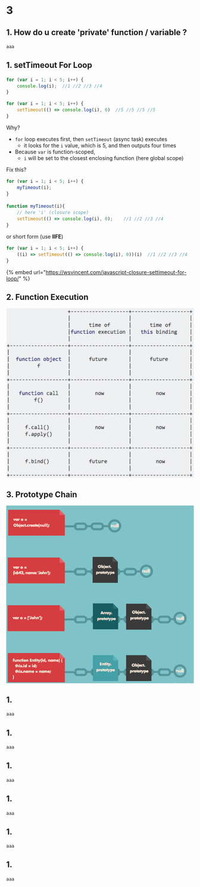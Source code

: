 # 3

## 1. How do u create 'private' function / variable ?

```javascript
aaa
```



## 1. setTimeout For Loop

```javascript
for (var i = 1; i < 5; i++) {
    console.log(i);  //1 //2 //3 //4
}
```

```javascript
for (var i = 1; i < 5; i++) {
    setTimeout(() => console.log(i), 0)  //5 //5 //5 //5
}
```

Why?

* `for` loop executes first, then `setTimeout` \(async task\) executes  
  * it looks for the `i` value, which is 5, and then outputs four times
* Because `var` is function-scoped, 
  * `i` will be set to the closest enclosing function \(here global scope\)

Fix this?

```javascript
for (var i = 1; i < 5; i++) {
    myTimeout(i); 
}

function myTimeout(i){
    // here 'i' (closure scope)
    setTimeout(() => console.log(i), 0);    //1 //2 //3 //4
}
```

or short form \(use **IIFE**\)

```javascript
for (var i = 1; i < 5; i++) {
    ((i) => setTimeout(() => console.log(i), 0))(i)  //1 //2 //3 //4
}
```

{% embed url="https://wsvincent.com/javascript-closure-settimeout-for-loop/" %}

## 2. Function Execution

![](../../.gitbook/assets/image%20%28155%29.png)

## 3. Prototype Chain

![](../../.gitbook/assets/image%20%28135%29.png)

## 1.

```javascript
aaa
```



## 1.

```javascript
aaa
```



## 1.

```javascript
aaa
```



## 1.

```javascript
aaa
```



## 1.

```javascript
aaa
```



## 1.

```javascript
aaa
```

